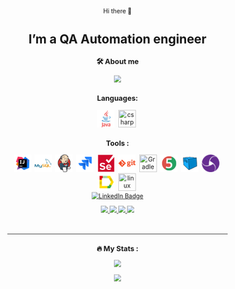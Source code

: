 <div id="header" align="center">
  Hi there 👋

# I’m a QA Automation engineer 
 ### :hammer_and_wrench: About me 
  
<div id="header" align="center">
  <img src="https://media.giphy.com/media/L1R1tvI9svkIWwpVYr/giphy.gif" width="500"/>
</div>

  ###  Languages: 
  <div>
   <img src="https://github.com/devicons/devicon/blob/master/icons/java/java-original-wordmark.svg" title="Java" alt="Java" width="40" height="40"/>&nbsp;
   <img src="https://cdn.jsdelivr.net/gh/devicons/devicon/icons/csharp/csharp-original.svg" title="csharp" **alt="csharp" width="40" height="40"/>&nbsp;
   </div>
  
  ###  Tools :

 <div>
  <img src="https://github.com/ElenaSkorobodilova/ElenaSkorobodilova/blob/main/icons/Intelij_IDEA.png" title="IDEA" **alt="IDEA" width="40" height="40"/>&nbsp; 
  <img src="https://github.com/devicons/devicon/blob/master/icons/mysql/mysql-original-wordmark.svg" title="MySQL"  alt="MySQL" width="40" height="40"/>&nbsp;
  <img src="https://github.com/devicons/devicon/blob/master/icons/jenkins/jenkins-original.svg" title="Jenkins" **alt="Jenkins" width="40" height="40"/>&nbsp;
  <img src="https://github.com/devicons/devicon/blob/master/icons/jira/jira-original.svg" title="Jira" **alt="Jira" width="40" height="40"/>&nbsp;
  <img src="https://github.com/devicons/devicon/blob/master/icons/selenium/selenium-original.svg" title="Selenium" **alt="Selenium" width="40" height="40"/>&nbsp;
  <img src="https://github.com/devicons/devicon/blob/master/icons/git/git-plain-wordmark.svg" title="Git" **alt="Git" width="40" height="40"/>&nbsp;
  <img src="https://cdn.jsdelivr.net/gh/devicons/devicon/icons/gradle/gradle-plain.svg" title="Gradle" **alt="Gradle" width="40" height="40"/>&nbsp; 
  <img src="https://github.com/ElenaSkorobodilova/ElenaSkorobodilova/blob/main/icons/JUnit5.png" title="JUnit5" **alt="JUnit5" width="40" height="40"/>&nbsp;  
  <img src="https://github.com/ElenaSkorobodilova/ElenaSkorobodilova/blob/main/icons/Selenoid.png" title="Selenoid" **alt="Selenoid" width="40" height="40"/>&nbsp; 
  <img src="https://github.com/ElenaSkorobodilova/ElenaSkorobodilova/blob/main/icons/appium.png" title="Appium" **alt="Appium" width="40" height="40"/>&nbsp;
  <img src="https://github.com/ElenaSkorobodilova/ElenaSkorobodilova/blob/main/icons/Allure_Report.png" title="Allure" **alt="Allure" width="40" height="40"/>&nbsp;
  <img src="https://cdn.jsdelivr.net/gh/devicons/devicon/icons/linux/linux-original.svg" title="linux" **alt="linux" width="40" height="40"/>&nbsp;
  
  
  </div>


<div id="header" align="center">
  <a href="https://www.linkedin.com/in/lina-alekseeva-184867240">
    <img src="https://img.shields.io/badge/LinkedIn-blue?style=for-the-badge&logo=linkedin&logoColor=white" alt="LinkedIn Badge" width="500"/>
  </a>


<p align="center">
  <a href="https://github.com/LinaAlekseeva/github-profile-trophy/issues">
    <img src="https://img.shields.io/github/issues/LinaAlekseeva/github-profile-trophy"/> 
  </a>
  <a href="https://github.com/LinaAlekseeva/github-profile-trophy/network/members">
    <img src="https://img.shields.io/github/forks/LinaAlekseeva/github-profile-trophy"/> 
  </a>  
  <a href="https://github.com/LinaAlekseeva/github-profile-trophy/stargazers">
    <img src="https://img.shields.io/github/stars/LinaAlekseeva/github-profile-trophy"/> 
  </a>
    <a href="https://github.com/LinaAlekseeva/github-profile-trophy/LICENSE">
    <img src="https://img.shields.io/github/license/LinaAlekseeva/github-profile-trophy"/> 
  </a>
</p>
 

 <img src="https://komarev.com/ghpvc/?username=your-github-LinaAlekseeva&style=flat-square&color=blue" alt=""/>
 
  ---
  ### :fire: My Stats :

<p align="center">
  </a>
</p>

<p align="center">
<img alig src=https://github-readme-stats.vercel.app/api/top-langs/?username=LinaAlekseeva&layout=compact)(https://github.com/LinaAlekseeva/github-readme-stats)/>
</p>

<p align="center">
  <img alig src="https://github-profile-trophy.vercel.app/?username=LinaAlekseeva&column=6&rank=SSS,SS,S,AAA,AA,A,B,C" />
</p>

  
 
